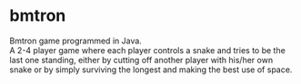 # bmtron
Bmtron game programmed in Java.<br/>
A 2-4 player game where each player controls a snake and tries to be the last one standing, either by cutting off another player with his/her own snake or by simply surviving the longest and making the best use of space.
